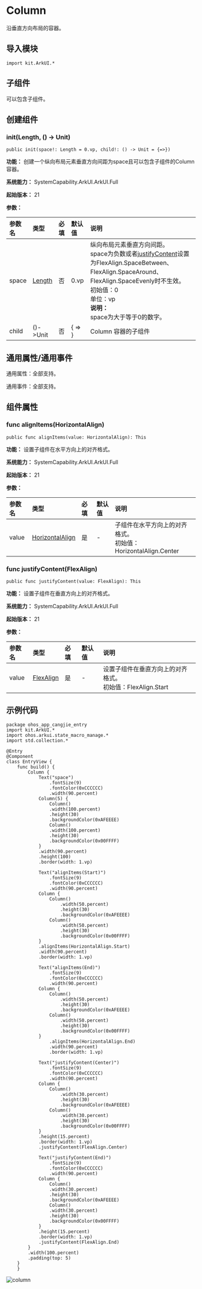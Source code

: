 # Column

沿垂直方向布局的容器。

## 导入模块

```cangjie
import kit.ArkUI.*
```

## 子组件

可以包含子组件。

## 创建组件

### init(Length, () -> Unit)

```cangjie
public init(space!: Length = 0.vp, child!: () -> Unit = {=>})
```

**功能：** 创建一个纵向布局元素垂直方向间距为space且可以包含子组件的Column容器。

**系统能力：** SystemCapability.ArkUI.ArkUI.Full

**起始版本：** 21

**参数：**

|参数名|类型|必填|默认值|说明|
|:---|:---|:---|:---|:---|
|space|[Length](../apis/BasicServicesKit/cj-apis-base.md#interface-length)|否|0.vp|纵向布局元素垂直方向间距。<br> space为负数或者[justifyContent](#func-justifycontentflexalign)设置为FlexAlign.SpaceBetween、FlexAlign.SpaceAround、FlexAlign.SpaceEvenly时不生效。 <br> 初始值：0 <br> 单位：vp <br> **说明：** <br> space为大于等于0的数字。|
|child|()->Unit|否|{ => }|Column 容器的子组件|

## 通用属性/通用事件

通用属性：全部支持。

通用事件：全部支持。

## 组件属性

### func alignItems(HorizontalAlign)

```cangjie
public func alignItems(value: HorizontalAlign): This
```

**功能：** 设置子组件在水平方向上的对齐格式。

**系统能力：** SystemCapability.ArkUI.ArkUI.Full

**起始版本：** 21

**参数：**

|参数名|类型|必填|默认值|说明|
|:---|:---|:---|:---|:---|
|value|[HorizontalAlign](./cj-common-types.md#enum-horizontalalign)|是|-|子组件在水平方向上的对齐格式。<br> 初始值：HorizontalAlign.Center|

### func justifyContent(FlexAlign)

```cangjie
public func justifyContent(value: FlexAlign): This
```

**功能：** 设置子组件在垂直方向上的对齐格式。

**系统能力：** SystemCapability.ArkUI.ArkUI.Full

**起始版本：** 21

**参数：**

|参数名|类型|必填|默认值|说明|
|:---|:---|:---|:---|:---|
|value|[FlexAlign](./cj-common-types.md#enum-flexalign)|是|-|设置子组件在垂直方向上的对齐格式。 <br> 初始值：FlexAlign.Start|

## 示例代码

<!-- run -->

```cangjie
package ohos_app_cangjie_entry
import kit.ArkUI.*
import ohos.arkui.state_macro_manage.*
import std.collection.*

@Entry
@Component
class EntryView {
    func build() {
        Column {
            Text("space")
                .fontSize(9)
                .fontColor(0xCCCCCC)
                .width(90.percent)
            Column(5) {
                Column()
                .width(100.percent)
                .height(30)
                .backgroundColor(0xAFEEEE)
                Column()
                .width(100.percent)
                .height(30)
                .backgroundColor(0x00FFFF)
            }
            .width(90.percent)
            .height(100)
            .border(width: 1.vp)

            Text("alignItems(Start)")
                .fontSize(9)
                .fontColor(0xCCCCCC)
                .width(90.percent)
            Column {
                Column()
                    .width(50.percent)
                    .height(30)
                    .backgroundColor(0xAFEEEE)
                Column()
                    .width(50.percent)
                    .height(30)
                    .backgroundColor(0x00FFFF)
            }
            .alignItems(HorizontalAlign.Start)
            .width(90.percent)
            .border(width: 1.vp)

            Text("alignItems(End)")
                .fontSize(9)
                .fontColor(0xCCCCCC)
                .width(90.percent)
            Column {
                Column()
                    .width(50.percent)
                    .height(30)
                    .backgroundColor(0xAFEEEE)
                Column()
                    .width(50.percent)
                    .height(30)
                    .backgroundColor(0x00FFFF)
            }
                .alignItems(HorizontalAlign.End)
                .width(90.percent)
                .border(width: 1.vp)

            Text("justifyContent(Center)")
                .fontSize(9)
                .fontColor(0xCCCCCC)
                .width(90.percent)
            Column {
                Column()
                    .width(30.percent)
                    .height(30)
                    .backgroundColor(0xAFEEEE)
                Column()
                    .width(30.percent)
                    .height(30)
                    .backgroundColor(0x00FFFF)
            }
            .height(15.percent)
            .border(width: 1.vp)
            .justifyContent(FlexAlign.Center)

            Text("justifyContent(End)")
                .fontSize(9)
                .fontColor(0xCCCCCC)
                .width(90.percent)
            Column {
                Column()
                .width(30.percent)
                .height(30)
                .backgroundColor(0xAFEEEE)
                Column()
                .width(30.percent)
                .height(30)
                .backgroundColor(0x00FFFF)
            }
            .height(15.percent)
            .border(width: 1.vp)
            .justifyContent(FlexAlign.End)
        }
        .width(100.percent)
        .padding(top: 5)
    }
    }
```

![column](figures/column.png)
